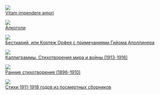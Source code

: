 ![](/books/poetry/Гийом%20Аполлинер/Vitam%20impendere%20amori.jpg)  
[Vitam impendere amori](/books/poetry/Гийом%20Аполлинер/Vitam%20impendere%20amori)

![](/books/poetry/Гийом%20Аполлинер/Алкоголи.jpg)  
[Алкоголи](/books/poetry/Гийом%20Аполлинер/Алкоголи)

![](/books/poetry/Гийом%20Аполлинер/Бестиарий,%20или%20Кортеж%20Орфея%20с%20примечаниями%20Гийома%20Аполлинера.jpg)  
[Бестиарий, или Кортеж Орфея с примечаниями Гийома Аполлинера](/books/poetry/Гийом%20Аполлинер/Бестиарий,%20или%20Кортеж%20Орфея%20с%20примечаниями%20Гийома%20Аполлинера)

![](/books/poetry/Гийом%20Аполлинер/Каллиграммы.%20Стихотворения%20мира%20и%20войны%20(1913-1916).jpg)  
[Каллиграммы. Стихотворения мира и войны (1913-1916)](/books/poetry/Гийом%20Аполлинер/Каллиграммы.%20Стихотворения%20мира%20и%20войны%20(1913-1916))

![](/books/poetry/Гийом%20Аполлинер/Ранние%20стихотворения%20(1896-1910).jpg)  
[Ранние стихотворения (1896-1910)](/books/poetry/Гийом%20Аполлинер/Ранние%20стихотворения%20(1896-1910))

![](/books/poetry/Гийом%20Аполлинер/Стихи%201911-1918%20годов%20из%20посмертных%20сборников.jpg)  
[Стихи 1911-1918 годов из посмертных сборников](/books/poetry/Гийом%20Аполлинер/Стихи%201911-1918%20годов%20из%20посмертных%20сборников)

